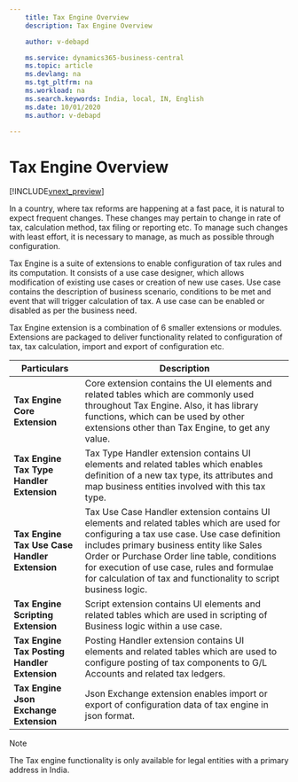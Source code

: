 ```yaml
---
    title: Tax Engine Overview
    description: Tax Engine Overview

    author: v-debapd

    ms.service: dynamics365-business-central
    ms.topic: article
    ms.devlang: na
    ms.tgt_pltfrm: na
    ms.workload: na
    ms.search.keywords: India, local, IN, English
    ms.date: 10/01/2020
    ms.author: v-debapd

---
```

# Tax Engine Overview
[!INCLUDE[vnext_preview](../../includes/vnext_preview.md)]

In a country, where tax reforms are happening at a fast pace, it is natural to expect frequent changes. These changes may pertain to change in rate of tax, calculation method, tax     filing or reporting etc. To manage such changes with least effort, it is necessary to manage, as much as possible through configuration. 

Tax Engine is a suite of extensions to enable configuration of tax rules and its computation. It consists of a use case designer, which allows modification of existing use cases or creation of new use cases. Use case contains the description of business scenario, conditions to be met and event that will trigger calculation of tax. A use case can be enabled or disabled as per the business need.

Tax Engine extension is a combination of 6 smaller extensions or modules. Extensions are packaged to deliver functionality related to configuration of tax, tax calculation, import and export of configuration etc.



|Particulars|Description|
|---------|---------|
|**Tax Engine Core Extension**| Core extension contains the UI elements and related tables which are commonly used throughout Tax Engine. Also, it has library functions, which can be used by other extensions other than Tax Engine, to get any value.|
|**Tax Engine Tax Type Handler Extension**|Tax Type Handler extension contains UI elements and related tables which enables definition of a new tax type, its attributes and map business entities involved with this tax type.|
|**Tax Engine Tax Use Case Handler Extension**|Tax Use Case Handler extension contains UI elements and related tables which are used for configuring a tax use case. Use case definition includes primary business entity like Sales Order or Purchase Order line table, conditions for execution of use case, rules and formulae for calculation of tax and functionality to script business logic.|
|**Tax Engine Scripting Extension**|Script extension contains UI elements and related tables which are used in scripting of Business logic within a use case.|
|**Tax Engine Tax Posting Handler Extension**|Posting Handler extension contains UI elements and related tables which are used to configure posting of tax components to G/L Accounts and related tax ledgers.|
|**Tax Engine Json Exchange Extension**|Json Exchange extension enables import or export of configuration data of tax engine in json format.|


> [!NOTE]
> The Tax engine functionality is only available for legal entities with a primary address in India.







































